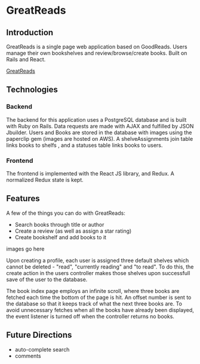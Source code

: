 # GreatReads
## Introduction
GreatReads is a single page web application based on GoodReads. Users manage their own bookshelves and review/browse/create books. Built on Rails and React. 

[GreatReads](https://great-reads.herokuapp.com/)


## Technologies
### Backend
The backend for this application uses a PostgreSQL database and is built with Ruby on Rails. Data requests are made with AJAX and fulfilled by JSON Jbuilder. Users and Books are stored in the database with images using the paperclip gem (images are hosted on AWS). A shelveAssignments join table links books to shelfs , and a statuses table links books to users. 

### Frontend
The frontend is implemented with the React JS library, and Redux. A normalized Redux state is kept.

## Features
A few of the things you can do with GreatReads:

* Search books through title or author
* Create a review (as well as assign a star rating)
* Create bookshelf and add books to it

images go here

Upon creating a profile, each user is assigned three default shelves which cannot be deleted - "read", "currently reading" and "to read". To do this, the create action in the users controller makes those shelves upon successfull save of the user to the database. 

The book index page employs an infinite scroll, where three books are fetched each time the bottom of the page is hit. An offset number is sent to the database so that it keeps track of what the next three books are. To avoid unnecessary fetches when all the books have already been displayed, the event listener is turned off when the controller returns no books. 


## Future Directions
* auto-complete search
* comments

